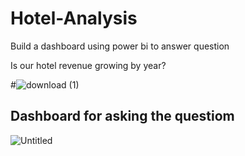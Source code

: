 # Hotel-Analysis
Build a dashboard using power bi to answer question

Is our hotel revenue growing by year?

#![download (1)](https://user-images.githubusercontent.com/68570897/196746329-3edbc136-2303-4167-85e5-8c47d51319bf.jpg)

## Dashboard for asking the questiom
![Untitled](https://github.com/Marwaaah/Hotel-Analysis/assets/68570897/a33bb1fd-7c71-4733-bf71-ebd8d7ecf878)
